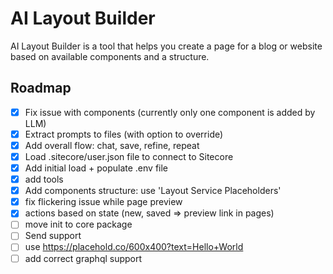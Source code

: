 # AI Layout Builder

AI Layout Builder is a tool that helps you create a page for a blog or website based on available components and a structure.

## Roadmap
- [x] Fix issue with components (currently only one component is added by LLM)
- [x] Extract prompts to files (with option to override)
- [x] Add overall flow: chat, save, refine, repeat
- [x] Load .sitecore/user.json file to connect to Sitecore
- [x] Add initial load + populate .env file
- [x] add tools
- [x] Add components structure: use 'Layout Service Placeholders'
- [x] fix flickering issue while page preview
- [x] actions based on state (new, saved => preview link in pages)
- [ ] move init to core package
- [ ] Send support
- [ ] use https://placehold.co/600x400?text=Hello+World
- [ ] add correct graphql support
